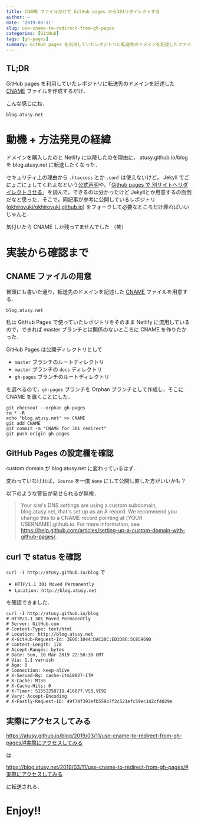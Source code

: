 ```yaml
---
title: CNAME ファイルだけで GitHub pages から301リダイレクトする
author: ~
date: '2019-03-11'
slug: use-cname-to-redirect-from-gh-pages
categories: [GitHub]
tags: [gh-pages]
summary: GitHub pages を利用していたレポジトリに転送先のドメインを記述したファイルを作成すると user.github.io/repository/* へのアクセスが指定したドメインに転送されるようになります．
---
```


## TL;DR

GitHub pages を利用していたレポジトリに転送先のドメインを記述した [CNAME](https://github.com/atusy/blog/blob/gh-pages/CNAME) ファイルを作成するだけ．

こんな感じにね．

```
blog.atusy.net
```

# 動機 + 方法発見の経緯

ドメインを購入したのと Netlify に以降したのを理由に， atusy.github.io/blog を blog.atusy.net に転送したくなった．

セキュリティ上の理由から `.htaccess` とか `.conf` は使えないけど， Jekyll でごにょごにょしてくれよなという[公式声明](https://help.github.com/en/articles/redirects-on-github-pages)や，「[Github pages で 別サイトへリダイレクトさせる](https://qiita.com/okhiroyuki/items/a7bc638d9f50de977bd1)」を読んで，できるのは分かったけど Jekyllとか用意するの面倒だなと思った．そこで，同記事が参考に公開しているレポジトリ ([okhiroyuki/okhiroyuki.github.io](https://github.com/okhiroyuki/okhiroyuki.github.io)) をフォークして必要なところだけ弄ればいいじゃんと．

気付いたら CNAME しか残ってませんでした （笑）

# 実装から確認まで

## CNAME ファイルの用意

冒頭にも書いた通り，転送先のドメインを記述した [CNAME](https://github.com/atusy/blog/blob/gh-pages/CNAME) ファイルを用意する．

```
blog.atusy.net
```

私は GitHub Pages で使っていたレポジトリをそのまま Netlify に流用しているので，できれば master ブランチとは関係のないところに CNAME を作りたかった．

GitHub Pages は公開ディレクトリとして 

- `master` ブランチのルートディレクトリ
- `master` ブランチの `docs` ディレクトリ
- `gh-pages` ブランチのルートディレクトリ

を選べるので，`gh-pages` ブランチを Orphan ブランチとして作成し，そこに CNAME を置くことにした．

```{.sh}
git checkout --orphan gh-pages
rm * -R
echo "blog.atusy.net" >> CNAME
git add CNAME
git commit -m "CNAME for 301 redirect"
git push origin gh-pages
```

## GitHub Pages の設定欄を確認

custom domain が blog.atusy.net に変わっているはず．

変わっていなければ，`Source` を一度 `None` にして公開し直した方がいいかも？

以下のような警告が発せられるが無視．

> Your site's DNS settings are using a custom subdomain, blog.atusy.net, that's set up as an A record. We recommend you change this to a CNAME record pointing at [YOUR USERNAME].github.io. For more information, see https://help.github.com/articles/setting-up-a-custom-domain-with-github-pages/.

## curl で status を確認

`curl -I http://atusy.github.io/blog` で 

- `HTTP/1.1 301 Moved Permanently` 
- `Location: http://blog.atusy.net` 

を確認できました．

```{.sh}
curl -I http://atusy.github.io/blog
# HTTP/1.1 301 Moved Permanently
# Server: GitHub.com
# Content-Type: text/html
# Location: http://blog.atusy.net
# X-GitHub-Request-Id: 3E06:1044:DAC20C:ED3386:5C85969D
# Content-Length: 178
# Accept-Ranges: bytes
# Date: Sun, 10 Mar 2019 22:58:38 GMT
# Via: 1.1 varnish
# Age: 0
# Connection: keep-alive
# X-Served-By: cache-itm18827-ITM
# X-Cache: MISS
# X-Cache-Hits: 0
# X-Timer: S1552258718.416877,VS0,VE92
# Vary: Accept-Encoding
# X-Fastly-Request-ID: 49f74f393efb559b7f2c521efc59ec142cf4029e
```

## 実際にアクセスしてみる

https://atusy.github.io/blog/2019/03/11/use-cname-to-redirect-from-gh-pages/#実際にアクセスしてみる

は

https://blog.atusy.net/2019/03/11/use-cname-to-redirect-from-gh-pages/#実際にアクセスしてみる

に転送される．

# Enjoy!!
